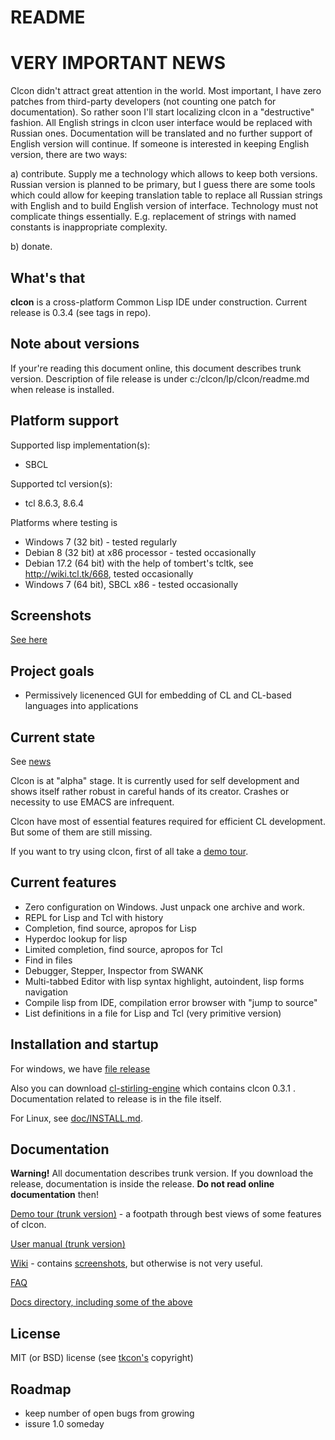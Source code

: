 # README #

# VERY IMPORTANT NEWS #

Clcon didn't attract great attention in the world. Most important, I have zero patches from third-party developers (not counting one patch for documentation). So rather soon I'll start localizing clcon in a "destructive" fashion. All English strings in clcon user interface would be replaced with Russian ones. Documentation will be translated and no further support of English version will continue. If someone is interested in keeping English version, there are two ways:

a) contribute. Supply me a technology which allows to keep both versions. Russian version is planned to be primary, but I guess there are some tools which could allow for keeping translation table to replace all Russian strings with English and to build English version of interface. Technology must not complicate things essentially. E.g. replacement of strings with named constants is inappropriate complexity. 

b) donate.

## What's that
**clcon** is a cross-platform Common Lisp IDE under construction. Current release is 0.3.4 (see tags in repo). 

## Note about versions
If your're reading this document online, this document describes trunk version. 
Description of file release is under c:/clcon/lp/clcon/readme.md when release is installed.

## Platform support
Supported lisp implementation(s):

- SBCL

Supported tcl version(s):

- tcl 8.6.3, 8.6.4

Platforms where testing is 

- Windows 7 (32 bit) - tested regularly
- Debian 8 (32 bit) at x86 processor - tested occasionally
- Debian 17.2 (64 bit) with the help of tombert's tcltk, see http://wiki.tcl.tk/668, tested occasionally
- Windows 7 (64 bit), SBCL x86 - tested occasionally

## Screenshots
[See here](https://bitbucket.org/budden/clcon/wiki/Screenshots)

## Project goals
- Permissively licenenced GUI for embedding of CL and CL-based languages into applications

## Current state
See [news](doc/NEWS.md)

Clcon is at "alpha" stage. It is currently used for self development and shows itself rather robust in careful hands of its creator. Crashes or necessity to use EMACS are infrequent.

Clcon have most of essential features required for efficient CL development. 
But some of them are still missing. 

If you want to try using clcon, first of all take a [demo tour](doc/demo-tour.md).

## Current features
- Zero configuration on Windows. Just unpack one archive and work. 
- REPL for Lisp and Tcl with history
- Completion, find source, apropos for Lisp
- Hyperdoc lookup for lisp
- Limited completion, find source, apropos for Tcl
- Find in files
- Debugger, Stepper, Inspector from SWANK 
- Multi-tabbed Editor with lisp syntax highlight, autoindent, lisp forms navigation
- Compile lisp from IDE, compilation error browser with "jump to source"
- List definitions in a file for Lisp and Tcl (very primitive version)

## Installation and startup
For windows, we have [file release](https://bitbucket.org/budden/clcon/downloads/clcon-0.3.4.zip)

Also you can download 
[cl-stirling-engine](https://bitbucket.org/budden/cl-stirling-engine/downloads/cl-stirling-engine-at-clcon-0.3.1.zip) which
contains clcon 0.3.1 . Documentation related to release is in the file itself. 

For Linux, see [doc/INSTALL.md](doc/INSTALL.md).

## Documentation
**Warning!** All documentation describes trunk version. If you download the release, 
documentation is inside the release. **Do not read online documentation** then!

[Demo tour (trunk version)](doc/demo-tour.md) - a footpath through best views of some features of clcon.

[User manual (trunk version)](doc/user-manual.md) 

[Wiki](https://bitbucket.org/budden/clcon/wiki/) - contains [screenshots](https://bitbucket.org/budden/clcon/wiki/Screenshots), but otherwise is not very useful.  

[FAQ](https://bitbucket.org/budden/clcon/src/default/doc/FAQ.md)

[Docs directory, including some of the above](https://bitbucket.org/budden/clcon/src/default/doc/)

## License
MIT (or BSD) license (see [tkcon's](http://tkcon.sourceforge.net/) copyright)

## Roadmap
- keep number of open bugs from growing
- issure 1.0 someday